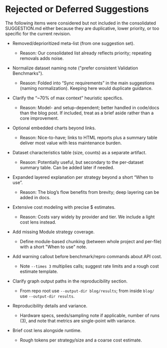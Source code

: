 # Rejected or Deferred Suggestions

The following items were considered but not included in the consolidated SUGGESTION.md either because they are duplicative, lower priority, or too specific for the current revision.

- Removed/deprioritized meta-list (from one suggestion set).
  - Reason: Our consolidated list already reflects priority; repeating removals adds noise.

- Normalize dataset naming note ("prefer consistent Validation Benchmarks").
  - Reason: Folded into “Sync requirements” in the main suggestions (naming normalization). Keeping here would duplicate guidance.

- Clarify the “~70% of max context” heuristic specifics.
  - Reason: Model- and setup-dependent; better handled in code/docs than the blog post. If included, treat as a brief aside rather than a core improvement.

- Optional embedded charts beyond links.
  - Reason: Nice-to-have; links to HTML reports plus a summary table deliver most value with less maintenance burden.

- Dataset characteristics table (size, counts) as a separate artifact.
  - Reason: Potentially useful, but secondary to the per-dataset summary table. Can be added later if needed.

- Expanded layered explanation per strategy beyond a short “When to use”.
  - Reason: The blog’s flow benefits from brevity; deep layering can be added in docs.

- Extensive cost modeling with precise $ estimates.
  - Reason: Costs vary widely by provider and tier. We include a light cost lens instead.

- Add missing Module strategy coverage.
  - Define module-based chunking (between whole project and per-file) with a short "When to use" note.

- Add warning callout before benchmark/repro commands about API cost.
  - Note `--times 3` multiplies calls; suggest rate limits and a rough cost estimate template.

- Clarify graph output paths in the reproducibility section.
  - From repo root use `--output-dir blog/results`; from inside `blog/` use `--output-dir results`.

- Reproducibility details and variance.
  - Hardware specs, seeds/sampling note if applicable, number of runs (3), and note that metrics are single-point with variance.

- Brief cost lens alongside runtime.
  - Rough tokens per strategy/size and a coarse cost estimate.


